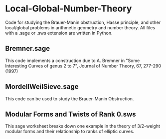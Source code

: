# Local-Global-Number-Theory
Code for studying the Brauer-Manin obstruction, Hasse principle, and other local/global problems in arithmetic geometry and number theory.  All files with a .sage or .sws extension are written in Python.

## Bremner.sage
This code implements a construction due to A. Bremner in "Some Interesting Curves of genus 2 to 7", Journal of Number Theory, 67, 277-290 (1997)

## MordellWeilSieve.sage
This code can be used to study the Brauer-Manin Obstruction.

## Modular Forms and Twists of Rank 0.sws
This sage worksheet breaks down one example in the theory of 3/2-weight modular forms and their relationship to ranks of elliptic curves.  